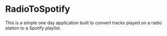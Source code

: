 # RadioToSpotify
This is a simple one day application built to convert tracks played on a radio station to a Spotify playlist.
